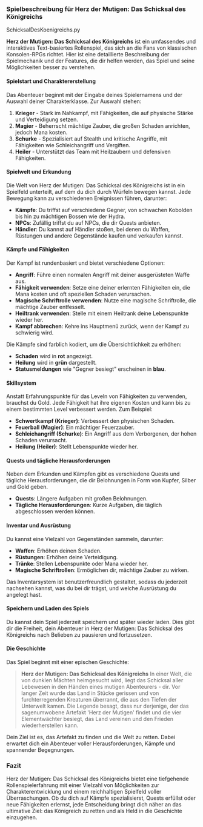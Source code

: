 ### Spielbeschreibung für Herz der Mutigen: Das Schicksal des Königreichs

SchicksalDesKoenigreichs.py

**Herz der Mutigen: Das Schicksal des Königreichs** ist ein umfassendes und interaktives Text-basiertes Rollenspiel, das sich an die Fans von klassischen Konsolen-RPGs richtet. Hier ist eine detaillierte Beschreibung der Spielmechanik und der Features, die dir helfen werden, das Spiel und seine Möglichkeiten besser zu verstehen.

#### Spielstart und Charaktererstellung
Das Abenteuer beginnt mit der Eingabe deines Spielernamens und der Auswahl deiner Charakterklasse. Zur Auswahl stehen:

1. **Krieger** - Stark im Nahkampf, mit Fähigkeiten, die auf physische Stärke und Verteidigung setzen.
2. **Magier** - Beherrscht mächtige Zauber, die großen Schaden anrichten, jedoch Mana kosten.
3. **Schurke** - Spezialisiert auf Stealth und kritische Angriffe, mit Fähigkeiten wie Schleichangriff und Vergiften.
4. **Heiler** - Unterstützt das Team mit Heilzaubern und defensiven Fähigkeiten.

#### Spielwelt und Erkundung
Die Welt von Herz der Mutigen: Das Schicksal des Königreichs ist in ein Spielfeld unterteilt, auf dem du dich durch Würfeln bewegen kannst. Jede Bewegung kann zu verschiedenen Ereignissen führen, darunter:

- **Kämpfe**: Du triffst auf verschiedene Gegner, von schwachen Kobolden bis hin zu mächtigen Bossen wie der Hydra.
- **NPCs**: Zufällig triffst du auf NPCs, die dir Quests anbieten.
- **Händler**: Du kannst auf Händler stoßen, bei denen du Waffen, Rüstungen und andere Gegenstände kaufen und verkaufen kannst.

#### Kämpfe und Fähigkeiten
Der Kampf ist rundenbasiert und bietet verschiedene Optionen:

- **Angriff**: Führe einen normalen Angriff mit deiner ausgerüsteten Waffe aus.
- **Fähigkeit verwenden**: Setze eine deiner erlernten Fähigkeiten ein, die Mana kosten und oft speziellen Schaden verursachen.
- **Magische Schriftrolle verwenden**: Nutze eine magische Schriftrolle, die mächtige Zauber entfesselt.
- **Heiltrank verwenden**: Stelle mit einem Heiltrank deine Lebenspunkte wieder her.
- **Kampf abbrechen**: Kehre ins Hauptmenü zurück, wenn der Kampf zu schwierig wird.

Die Kämpfe sind farblich kodiert, um die Übersichtlichkeit zu erhöhen:
- **Schaden** wird in **rot** angezeigt.
- **Heilung** wird in **grün** dargestellt.
- **Statusmeldungen** wie "Gegner besiegt" erscheinen in **blau**.

#### Skillsystem
Anstatt Erfahrungspunkte für das Leveln von Fähigkeiten zu verwenden, brauchst du Gold. Jede Fähigkeit hat ihre eigenen Kosten und kann bis zu einem bestimmten Level verbessert werden. Zum Beispiel:

- **Schwertkampf (Krieger)**: Verbessert den physischen Schaden.
- **Feuerball (Magier)**: Ein mächtiger Feuerzauber.
- **Schleichangriff (Schurke)**: Ein Angriff aus dem Verborgenen, der hohen Schaden verursacht.
- **Heilung (Heiler)**: Stellt Lebenspunkte wieder her.

#### Quests und tägliche Herausforderungen
Neben dem Erkunden und Kämpfen gibt es verschiedene Quests und tägliche Herausforderungen, die dir Belohnungen in Form von Kupfer, Silber und Gold geben. 

- **Quests**: Längere Aufgaben mit großen Belohnungen.
- **Tägliche Herausforderungen**: Kurze Aufgaben, die täglich abgeschlossen werden können.

#### Inventar und Ausrüstung
Du kannst eine Vielzahl von Gegenständen sammeln, darunter:

- **Waffen**: Erhöhen deinen Schaden.
- **Rüstungen**: Erhöhen deine Verteidigung.
- **Tränke**: Stellen Lebenspunkte oder Mana wieder her.
- **Magische Schriftrollen**: Ermöglichen dir, mächtige Zauber zu wirken.

Das Inventarsystem ist benutzerfreundlich gestaltet, sodass du jederzeit nachsehen kannst, was du bei dir trägst, und welche Ausrüstung du angelegt hast.

#### Speichern und Laden des Spiels
Du kannst dein Spiel jederzeit speichern und später wieder laden. Dies gibt dir die Freiheit, dein Abenteuer in Herz der Mutigen: Das Schicksal des Königreichs nach Belieben zu pausieren und fortzusetzen.

#### Die Geschichte
Das Spiel beginnt mit einer epischen Geschichte:

> **Herz der Mutigen: Das Schicksal des Königreichs**
> In einer Welt, die von dunklen Mächten heimgesucht wird, liegt das Schicksal aller Lebewesen in den Händen eines mutigen Abenteurers - dir. Vor langer Zeit wurde das Land in Stücke gerissen und von furchterregenden Kreaturen überrannt, die aus den Tiefen der Unterwelt kamen. Die Legende besagt, dass nur derjenige, der das sagenumwobene Artefakt 'Herz der Mutigen' findet und die vier Elementwächter besiegt, das Land vereinen und den Frieden wiederherstellen kann. 

Dein Ziel ist es, das Artefakt zu finden und die Welt zu retten. Dabei erwartet dich ein Abenteuer voller Herausforderungen, Kämpfe und spannender Begegnungen.

### Fazit
Herz der Mutigen: Das Schicksal des Königreichs bietet eine tiefgehende Rollenspielerfahrung mit einer Vielzahl von Möglichkeiten zur Charakterentwicklung und einem reichhaltigen Spielfeld voller Überraschungen. Ob du dich auf Kämpfe spezialisierst, Quests erfüllst oder neue Fähigkeiten erlernst, jede Entscheidung bringt dich näher an das ultimative Ziel: das Königreich zu retten und als Held in die Geschichte einzugehen.
